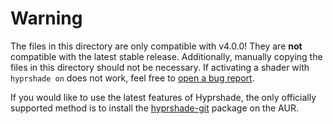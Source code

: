 # Warning

The files in this directory are only compatible with v4.0.0! They are **not**
compatible with the latest stable release. Additionally, manually copying the
files in this directory should not be necessary. If activating a shader with
`hyprshade on` does not work, feel free to [open a bug report].

[open a bug report]: https://github.com/loqusion/hyprshade/issues/new?template=bug_report.md

If you would like to use the latest features of Hyprshade, the only officially
supported method is to install the [hyprshade-git] package on the AUR.

[hyprshade-git]: https://aur.archlinux.org/packages/hyprshade-git
